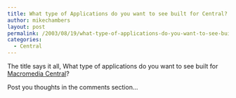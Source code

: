 ```yaml
---
title: What type of Applications do you want to see built for Central?
author: mikechambers
layout: post
permalink: /2003/08/19/what-type-of-applications-do-you-want-to-see-built-for-central/
categories:
  - Central
---
```



The title says it all, What type of applications do you want to see built for [Macromedia Central][1]?

Post you thoughts in the comments section...

 [1]: http://www.macromedia.com/software/central/